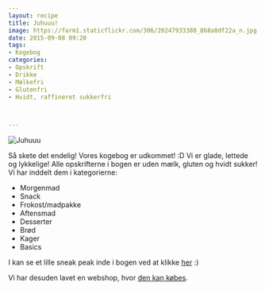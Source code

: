 ```yaml
---
layout: recipe
title: Juhuuu!
image: https://farm1.staticflickr.com/306/20247933380_868a0df22a_n.jpg
date: 2015-09-08 09:20
tags:
- Kogebog
categories:
- Opskrift
- Drikke
- Mælkefri
- Glutenfri
- Hvidt, raffineret sukkerfri



---
```


![Juhuuu](https://farm1.staticflickr.com/306/20247933380_868a0df22a_z.jpg) 

Så skete det endelig! Vores kogebog er udkommet! :D Vi er glade, lettede og lykkelige! Alle opskrifterne i bogen er uden mælk, gluten og hvidt sukker! Vi har inddelt dem i kategorierne: 

- Morgenmad 
- Snack
- Frokost/madpakke 
- Aftensmad
- Desserter
- Brød
- Kager
- Basics


I kan se et lille sneak peak inde i bogen ved at klikke [her](http://issuu.com/lr_carlsen/docs/femme_food_-_l__sepr__ve) :)

Vi har desuden lavet en webshop, hvor [den kan købes](http://188.166.105.206:8080/shop/). 















